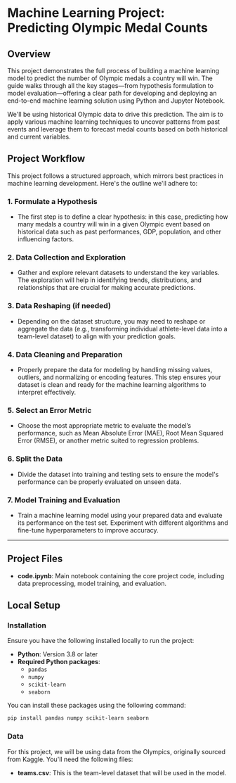 # Machine Learning Project: Predicting Olympic Medal Counts

## Overview

This project demonstrates the full process of building a machine learning model to predict the number of Olympic medals a country will win. The guide walks through all the key stages—from hypothesis formulation to model evaluation—offering a clear path for developing and deploying an end-to-end machine learning solution using Python and Jupyter Notebook.

We'll be using historical Olympic data to drive this prediction. The aim is to apply various machine learning techniques to uncover patterns from past events and leverage them to forecast medal counts based on both historical and current variables.

## Project Workflow

This project follows a structured approach, which mirrors best practices in machine learning development. Here's the outline we'll adhere to:

### 1. Formulate a Hypothesis

- The first step is to define a clear hypothesis: in this case, predicting how many medals a country will win in a given Olympic event based on historical data such as past performances, GDP, population, and other influencing factors.

### 2. Data Collection and Exploration

- Gather and explore relevant datasets to understand the key variables. The exploration will help in identifying trends, distributions, and relationships that are crucial for making accurate predictions.

### 3. Data Reshaping (if needed)

- Depending on the dataset structure, you may need to reshape or aggregate the data (e.g., transforming individual athlete-level data into a team-level dataset) to align with your prediction goals.

### 4. Data Cleaning and Preparation

- Properly prepare the data for modeling by handling missing values, outliers, and normalizing or encoding features. This step ensures your dataset is clean and ready for the machine learning algorithms to interpret effectively.

### 5. Select an Error Metric

- Choose the most appropriate metric to evaluate the model’s performance, such as Mean Absolute Error (MAE), Root Mean Squared Error (RMSE), or another metric suited to regression problems.

### 6. Split the Data

- Divide the dataset into training and testing sets to ensure the model's performance can be properly evaluated on unseen data.

### 7. Model Training and Evaluation

- Train a machine learning model using your prepared data and evaluate its performance on the test set. Experiment with different algorithms and fine-tune hyperparameters to improve accuracy.

---

## Project Files

- **code.ipynb**: Main notebook containing the core project code, including data preprocessing, model training, and evaluation.

## Local Setup

### Installation

Ensure you have the following installed locally to run the project:

- **Python**: Version 3.8 or later
- **Required Python packages**:
  - `pandas`
  - `numpy`
  - `scikit-learn`
  - `seaborn`

You can install these packages using the following command:

```bash
pip install pandas numpy scikit-learn seaborn
```

### Data

For this project, we will be using data from the Olympics, originally sourced from Kaggle. You'll need the following files:

- **teams.csv**: This is the team-level dataset that will be used in the model.
